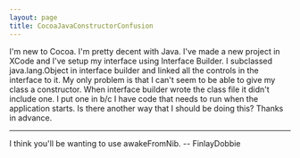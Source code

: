 ```yaml
---
layout: page
title: CocoaJavaConstructorConfusion
---
```


I'm new to Cocoa.  I'm pretty decent with Java.  I've made a new project in XCode and I've setup my interface using Interface Builder.  I subclassed java.lang.Object in interface builder and linked all the controls in the interface to it.  My only problem is that I can't seem to be able to give my class a constructor.  When interface builder wrote the class file it didn't include one.  I put one in b/c I have code that needs to run when the application starts.  Is there another way that I should be doing this?  Thanks in advance.

----

I think you'll be wanting to use awakeFromNib. -- FinlayDobbie

